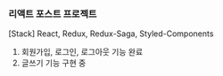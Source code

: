 ### 리액트 포스트 프로젝트

[Stack] React, Redux, Redux-Saga, Styled-Components

1. 회원가입, 로그인, 로그아웃 기능 완료
2. 글쓰기 기능 구현 중
